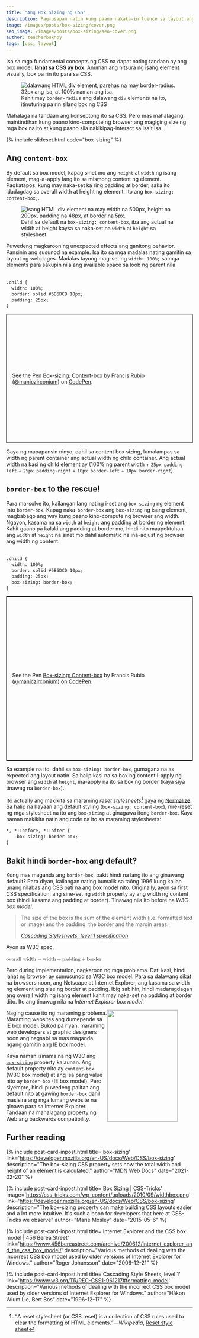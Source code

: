 ```yaml
---
title: "Ang Box Sizing ng CSS"
description: Pag-usapan natin kung paano nakaka-influence sa layout ang box sizing
image: /images/posts/box-sizing/cover.png
seo_image: /images/posts/box-sizing/seo-cover.png
author: teacherbuknoy
tags: [css, layout]
---
```


Isa sa mga fundamental concepts ng CSS na dapat nating tandaan ay ang box model: **lahat sa CSS ay box**. Anuman ang hitsura ng isang element visually, box pa rin ito para sa CSS.

<figure>
    <img
        sizes="(max-width: 1980px) 100vw, 1980px"
        srcset="
            /images/posts/box-sizing/box-model_ccrq57_c_scale,w_350.png 350w,
            /images/posts/box-sizing/box-model_ccrq57_c_scale,w_1980.png 1980w"
        src="/images/posts/box-sizing/box-model_ccrq57_c_scale,w_1980.png"
        alt="dalawang HTML div element, parehas na may border-radius. 32px ang isa, at 100% naman ang isa.">
    <figcaption>Kahit may <code>border-radius</code> ang dalawang <code>div</code> elements na ito, itinuturing pa rin silang box ng CSS</figcaption>
</figure>

Mahalaga na tandaan ang konseptong ito sa CSS. Pero mas mahalagang maintindihan kung paano kino-compute ng browser ang magiging size ng mga box na ito at kung paano sila nakikipag-interact sa isa't isa.

{% include slideset.html code="box-sizing" %}

## Ang `content-box`

By default sa box model, kapag sinet mo ang `height` at `width` ng isang element, mag-a-apply lang ito sa mismong content ng element. Pagkatapos, kung may naka-set ka ring padding at border, saka ito idadagdag sa overall width at height ng element. Ito ang `box-sizing: content-box;`.

<figure>
    <img
        sizes="(max-width: 1980px) 100vw, 1980px"
        srcset="
            /images/posts/box-sizing/content-box_eqjop3_c_scale,w_350.png 350w,
            /images/posts/box-sizing/content-box_eqjop3_c_scale,w_1433.png 1433w,
            /images/posts/box-sizing/content-box_eqjop3_c_scale,w_1980.png 1980w"
        src="/images/posts/box-sizing/content-box_eqjop3_c_scale,w_1980.png" 
        alt="isang HTML div element na may width na 500px,  height na 200px, padding na 48px, at border na 5px.">
    <figcaption>Dahil sa default na <code>box-sizing: content-box</code>, iba ang actual na width at height kaysa sa naka-set na <code>width</code> at <code>height</code> sa stylesheet.</figcaption>
</figure>

Puwedeng magkaroon ng unexpected effects ang ganitong behavior. Pansinin ang susunod na example. Isa ito sa mga madalas nating gamitin sa layout ng webpages. Madalas tayong mag-set ng `width: 100%;` sa mga elements para sakupin nila ang available space sa loob ng parent nila.

<pre><code data-language="css">
.child {
  width: 100%;
  border: solid #5B6DCD 10px;
  padding: 25px;
}</code></pre>

<p class="codepen" data-height="350" data-theme-id="dark" data-default-tab="result" data-user="maniczirconium" data-slug-hash="oNYoamZ" style="height: 350px; box-sizing: border-box; display: flex; align-items: center; justify-content: center; border: 2px solid; margin: 1em 0; padding: 1em;" data-pen-title="Box-sizing: Content-box">
  <span>See the Pen <a href="https://codepen.io/maniczirconium/pen/oNYoamZ">
  Box-sizing: Content-box</a> by Francis Rubio (<a href="https://codepen.io/maniczirconium">@maniczirconium</a>)
  on <a href="https://codepen.io">CodePen</a>.</span>
</p>
<script async src="https://cpwebassets.codepen.io/assets/embed/ei.js"></script>

Gaya ng mapapansin ninyo, dahil sa content box sizing, lumalampas sa width ng parent container ang actual width ng child container. Ang actual width na kasi ng child element ay (100% ng parent width + `25px padding-left` + `25px padding-right` + `10px border-left` + `10px border-right`).

## `border-box` to the rescue!

Para ma-solve ito, kailangan lang nating i-set ang `box-sizing` ng element into `border-box`. Kapag naka-`border-box` ang `box-sizing` ng isang element, magbabago ang way kung paano kino-compute ng browser ang width. Ngayon, kasama na sa `width` at `height` ang padding at border ng element. Kahit gaano pa kalaki ang padding at border mo, hindi nito maapektuhan ang `width` at `height` na sinet mo dahil automatic na ina-adjust ng browser ang width ng content.

<pre><code data-language="css">
.child {
  width: 100%;
  border: solid #5B6DCD 10px;
  padding: 25px;
  <mark-antares-highlight-code>box-sizing: border-box;</mark-antares-highlight-code>
}</code></pre>

<p class="codepen" data-height="445" data-theme-id="dark" data-default-tab="result" data-user="maniczirconium" data-slug-hash="MWbOxBe" style="height: 445px; box-sizing: border-box; display: flex; align-items: center; justify-content: center; border: 2px solid; margin: 1em 0; padding: 1em;" data-pen-title="Box-sizing: Content-box">
  <span>See the Pen <a href="https://codepen.io/maniczirconium/pen/MWbOxBe">
  Box-sizing: Content-box</a> by Francis Rubio (<a href="https://codepen.io/maniczirconium">@maniczirconium</a>)
  on <a href="https://codepen.io">CodePen</a>.</span>
</p>

Sa example na ito, dahil sa `box-sizing: border-box`, gumagana na as expected ang layout natin. Sa halip kasi na sa box ng content i-apply ng browser ang `width` at `height`, ina-apply na ito sa box ng border (kaya siya tinawag na `border-box`).

Ito actually ang makikita sa maraming <i>reset stylesheets</i>[^1] gaya ng [Normalize](https://necolas.github.io/normalize.css/). Sa halip na hayaan ang default styling (`box-sizing: content-box`), nire-reset ng mga stylesheet na ito ang `box-sizing` at ginagawa itong `border-box`. Kaya naman makikita natin ang code na ito sa maraming stylesheets:

<pre><code data-language="css">*, *::before, *::after {
    box-sizing: border-box;
}</code></pre>

## Bakit hindi `border-box` ang default?

Kung mas maganda ang `border-box`, bakit hindi na lang ito ang ginawang default? Para diyan, kailangan nating bumalik sa taông 1996 kung kailan unang nilabas ang CSS pati na ang box model nito. Originally, ayon sa first CSS specification, ang sine-set ng `width` property ay ang width ng content box (hindi kasama ang padding at border). Tinawag nila ito before na <i>W3C box model</i>.

<blockquote>
  <p>The size of the box is the sum of the element width (i.e. formatted text or image) and the padding, the border and the margin areas.</p>
  <a href="https://www.w3.org/TR/REC-CSS1-961217#formatting-model"><cite>Cascading Stylesheets, level 1 specification</cite></a>
</blockquote>

Ayon sa W3C spec,

<math>
  <mrow>
    <mi>overall width</mi>
    <mo>=</mo>
    <mi>width</mi>
    <mo>+</mo>
    <mi>padding</mi>
    <mo>+</mo>
    <mi>border</mi>
  </mrow>
</math>

<p>Pero during implementation, nagkaroon ng mga problema. Dati kasi, hindi lahat ng browser ay sumusunod sa W3C box model. Para sa dalawang sikát na browsers noon, ang Netscape at Internet Explorer, ang kasama sa width ng element ang size ng border at padding. Ibig sabihin, hindi madaragdagan ang overall width ng isang element kahit may naka-set na padding at border dito. Ito ang tinawag nila na <i>Internet Explorer box model</i>.</p>

<figure>
  <img
    width="190"
    height="301"
    style="border: 1px solid #0003; float: right;"
    sizes="(max-width: 1754px) 100vw, 1754px"
    srcset="
      /images/posts/box-sizing/w3c-ie-box-model_athosj_c_scale,w_190.png 190w,
      /images/posts/box-sizing/w3c-ie-box-model_athosj_c_scale,w_790.png 790w,
      /images/posts/box-sizing/w3c-ie-box-model_athosj_c_scale,w_1215.png 1215w,
      /images/posts/box-sizing/w3c-ie-box-model_athosj_c_scale,w_1754.png 1754w"
    src="/images/posts/box-sizing/w3c-ie-box-model_athosj_c_scale,w_1754.png"
    alt="">
</figure>

<p>Naging cause ito ng maraming problema. Maraming websites ang dumepende sa IE box model. Bukod pa riyan, maraming web developers at graphic designers noon ang nagsabi na mas maganda ngang gamitin ang IE box model.</p>

Kaya naman isinama na ng W3C ang [`box-sizing`](https://www.w3.org/TR/css-ui-3/#box-sizing) property kalaunan. Ang default property nito ay `content-box` (W3C box model) at ang isa pang value nito ay `border-box` (IE box model). Pero siyempre, hindi puwedeng palitan ang default nito at gawing `border-box` dahil masisira ang mga lumang website na ginawa para sa Internet Explorer. Tandaan na mahalagang property ng Web ang backwards compatibility.

## Further reading

{% include post-card-inpost.html
    title='box-sizing'
    link='https://developer.mozilla.org/en-US/docs/Web/CSS/box-sizing'
    description="The box-sizing CSS property sets how the total width and height of an element is calculated."
    author="MDN Web Docs"
    date="2021-02-20"
%}

{% include post-card-inpost.html
    title='Box Sizing | CSS-Tricks'
    image='https://css-tricks.com/wp-content/uploads/2010/09/widthbox.png'
    link='https://developer.mozilla.org/en-US/docs/Web/CSS/box-sizing'
    description="The box-sizing property can make building CSS layouts easier and a lot more intuitive. It's such a boon for developers that here at CSS-Tricks we observe"
    author="Marie Mosley"
    date="2015-05-6"
%}

{% include post-card-inpost.html
  title='Internet Explorer and the CSS box model | 456 Berea Street'
  link='https://www.456bereastreet.com/archive/200612/internet_explorer_and_the_css_box_model/'
  description="Various methods of dealing with the incorrect CSS box model used by older versions of Internet Explorer for Windows."
  author="Roger Johansson"
  date="2006-12-21"
%}

{% include post-card-inpost.html
  title='Cascading Style Sheets, level 1'
  link='https://www.w3.org/TR/REC-CSS1-961217#formatting-model'
  description="Various methods of dealing with the incorrect CSS box model used by older versions of Internet Explorer for Windows."
  author="Håkon Wium Lie, Bert Bos"
  date="1996-12-17"
%}

[^1]: <q>A reset stylesheet (or CSS reset) is a collection of CSS rules used to clear the formatting of HTML elements.</q>&mdash;<cite>Wikipedia</cite>, [Reset style sheet](https://en.wikipedia.org/wiki/Reset_style_sheet)
